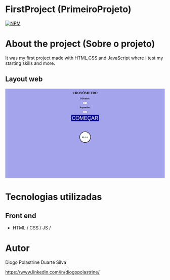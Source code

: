 # FirstProject (PrimeiroProjeto) 
[![NPM](https://img.shields.io/npm/l/react)](https://github.com/Deekzzyy/First-Project/blob/main/LICENSE) 


# About the project (Sobre o projeto)

It was my first project made with HTML,CSS and JavaScript where I test my starting skills and more.


## Layout web
![Web 1](https://github.com/Deekzzyy/Stopwatch_Project/blob/main/assets/Web%20Model%20Pic.jpg)


# Tecnologias utilizadas

## Front end

- HTML / CSS / JS / 


# Autor

Diogo Polastrine Duarte Silva

https://www.linkedin.com/in/diogopolastrine/
